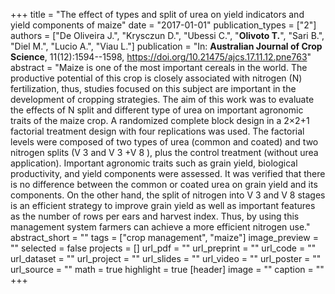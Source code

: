 +++
title = "The effect of types and split of urea on yield indicators and yield components of maize"
date = "2017-01-01"
publication_types = ["2"]
authors = ["De Oliveira J.", "Krysczun D.", "Ubessi C.", "**Olivoto T.**", "Sari B.", "Diel M.", "Lucio A.", "Viau L."]
publication = "In: **Australian Journal of Crop Science**, 11(12):1594--1598, https://doi.org/10.21475/ajcs.17.11.12.pne763"
abstract = "Maize is one of the most important cereals in the world. The productive potential of this crop is closely associated with nitrogen (N) fertilization, thus, studies focused on this subject are important in the development of cropping strategies. The aim of this work was to evaluate the effects of N split and different type of urea on important agronomic traits of the maize crop. A randomized complete block design in a 2×2+1 factorial treatment design with four replications was used. The factorial levels were composed of two types of urea (common and coated) and two nitrogen splits (V 3 and V 3 +V 8 ), plus the control treatment (without urea application). Important agronomic traits such as grain yield, biological productivity, and yield components were assessed. It was verified that there is no difference between the common or coated urea on grain yield and its components. On the other hand, the split of nitrogen into V 3 and V 8 stages is an efficient strategy to improve grain yield as well as important features as the number of rows per ears and harvest index. Thus, by using this management system farmers can achieve a more efficient nitrogen use."
abstract_short = ""
tags = ["crop management", "maize"]
image_preview = ""
selected = false
projects = []
url_pdf = ""
url_preprint = ""
url_code = ""
url_dataset = ""
url_project = ""
url_slides = ""
url_video = ""
url_poster = ""
url_source = ""
math = true
highlight = true
[header]
image = ""
caption = ""
+++

